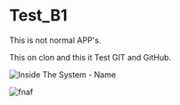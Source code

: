 # Test_B1

This is not normal APP's.

This on clon and this it Test GIT and GitHub.

![Inside The System - Name](https://cdn.modrinth.com/data/cached_images/e4be83150dc4a8d91474e792218bf1a1dbfcc38f.png)

![fnaf](https://i.ytimg.com/vi/RHwaPD5J474/maxresdefault.jpg?sqp=-oaymwEmCIAKENAF8quKqQMa8AEB-AHUBoAC4AOKAgwIABABGHIgYigRMA8=&rs=AOn4CLAU5j-DT_B4oiJIU7hLqQrqo8qiUg)